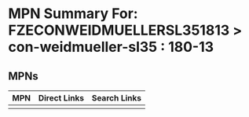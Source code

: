 



# MPN Summary For: FZECONWEIDMUELLERSL351813 > con-weidmueller-sl35 : 180-13

## MPNs
  

|MPN|Direct Links|Search Links|
| :--- | :--- | :--- |
||||
